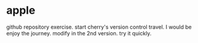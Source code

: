 # apple
github repository exercise.
start cherry's version control travel.
I would be enjoy the journey.
modify in the 2nd version.
try it quickly.

